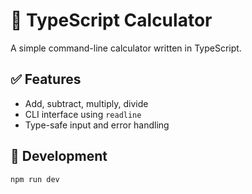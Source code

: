 # 🧮 TypeScript Calculator

A simple command-line calculator written in TypeScript.

## ✅ Features

- Add, subtract, multiply, divide
- CLI interface using `readline`
- Type-safe input and error handling

## 🔧 Development

```bash
npm run dev
